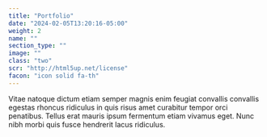 ```yaml
---
title: "Portfolio"
date: "2024-02-05T13:20:16-05:00"
weight: 2
name: ""
section_type: ""
image: ""
class: "two"
scr: "http://html5up.net/license"
facon: "icon solid fa-th"
---
```


Vitae natoque dictum etiam semper magnis enim feugiat convallis convallis egestas rhoncus ridiculus in quis risus amet curabitur tempor orci penatibus. Tellus erat mauris ipsum fermentum etiam vivamus eget. Nunc nibh morbi quis fusce hendrerit lacus ridiculus.
